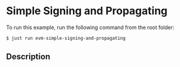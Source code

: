 # Simple Signing and Propagating

To run this example, run the following command from the root folder:

```bash
$ just run evm-simple-signing-and-propagating
```

## Description
